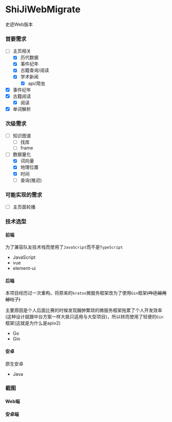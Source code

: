 # ShiJiWebMigrate
史迹Web版本

### 首要需求

- [ ] 主页相关
    - [x] 历代数据
    - [x] 事件纪年
    - [x] 古籍查询/阅读
    - [x] 学术新闻
        - [x] api/爬虫
- [x] 事件纪年
- [x] 古籍阅读
    - [x] 阅读
- [x] 单词解析

### 次级需求

- [ ] 知识图谱
    - [ ] 找库
    - [ ] frame
- [ ] 数据量化
    - [x] 词向量
    - [x] 地理位置
    - [x] 时间
    - [ ] 查询(推迟)

### 可能实现的需求

- [ ] 主页面轮播

### 技术选型

#### 前端

为了兼容队友技术栈而使用了`JavaScript`而不是`TypeScript`

- JavaScript
- vue
- element-ui

#### 后端

本项目经历过一次重构，将原来的`kratos`微服务框架改为了使用`Gin`框架~~(咋还越用越垃了)~~

主要原因是个人后面比赛的时候发现臃肿繁琐的微服务框架拖累了个人开发效率(这种设计就跟中台方案一样大抵只适用与大型项目)，所以转而使用了轻便的`Gin`框架(这就是为什么是apiv2)

- Go
- Gin

#### 安卓

原生安卓

- Java

### 截图

#### Web端



#### 安卓端


